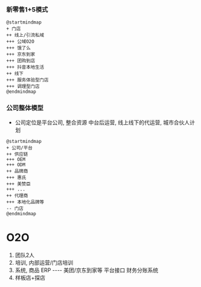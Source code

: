 
### 新零售1+5模式
```plantuml
@startmindmap
+ 门店
++ 线上/引流私域
+++ 公域O2O
+++ 饿了么
+++ 京东到家
+++ 团购到店
+++ 抖音本地生活
++ 线下
+++ 服务体验型门店
+++ 调理型门店
@endmindmap
```

### 公司整体模型
* 公司定位是平台公司, 整合资源
  中台后运营, 线上线下的代运营,
  城市合伙人计划

```plantuml
@startmindmap
+ 公司/平台
++ 供应链
+++ OEM
+++ ODM
++ 品牌商
+++ 惠氏
+++ 美赞臣
+++ ...
++ 代理商
+++ 本地化品牌等
-- 门店
@endmindmap
```
# O2O

1. 团队2人
2. 培训, 内部运营/门店培训
3. 系统, 商品 ERP ---- 美团/京东到家等 平台接口
  财务分账系统
4. 样板店+探店